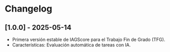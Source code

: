 # Changelog
## [1.0.0] - 2025-05-14
- Primera versión estable de IAGScore para el Trabajo Fin de Grado (TFG).
- Características: Evaluación automática de tareas con IA.